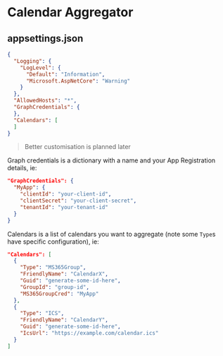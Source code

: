 # Calendar Aggregator

## appsettings.json

```json
{
  "Logging": {
    "LogLevel": {
      "Default": "Information",
      "Microsoft.AspNetCore": "Warning"
    }
  },
  "AllowedHosts": "*",
  "GraphCredentials": {
  },
  "Calendars": [
  ]
}
```

> Better customisation is planned later

Graph credentials is a dictionary with a name and your App Registration details, ie:
```json
"GraphCredentials": {
  "MyApp": {
    "clientId": "your-client-id",
    "clientSecret": "your-client-secret",
    "tenantId": "your-tenant-id"
  }
}
```

Calendars is a list of calendars you want to aggregate (note some `Type`s have specific configuration), ie:
```json
"Calendars": [
  {
    "Type": "MS365Group",
    "FriendlyName": "CalendarX",
    "Guid": "generate-some-id-here",
    "GroupId": "group-id",
    "MS365GroupCred": "MyApp"
  },
  {
    "Type": "ICS",
    "FriendlyName": "CalendarY",
    "Guid": "generate-some-id-here",
    "IcsUrl": "https://example.com/calendar.ics"
  }
]
```
